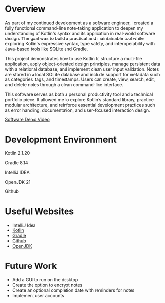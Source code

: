 # Overview

As part of my continued development as a software engineer, I created a fully functional command-line note-taking application to deepen my understanding of Kotlin's syntax and its application in real-world software design. The goal was to build a practical and maintainable tool while exploring Kotlin's expressive syntax, type safety, and interoperability with Java-based tools like SQLite and Gradle.

This project demonstrates how to use Kotlin to structure a multi-file application, apply object-oriented design principles, manage persistent data with a relational database, and implement clean user input validation. Notes are stored in a local SQLite database and include support for metadata such as categories, tags, and timestamps. Users can create, view, search, edit, and delete notes through a clean command-line interface.

This software serves as both a personal productivity tool and a technical portfolio piece. It allowed me to explore Kotlin's standard library, practice modular architecture, and reinforce essential development practices such as error handling, documentation, and user-focused interaction design.

[Software Demo Video](http://youtube.link.goes.here)

# Development Environment

Kotlin 2.1.20

Gradle 8.14

IntelliJ IDEA

OpenJDK 21

Github

# Useful Websites

- [IntelliJ Idea](https://www.jetbrains.com/help/idea/getting-started.html)
- [Kotlin](https://kotlinlang.org/docs/home.html)
- [Gradle](https://kotlinlang.org/docs/home.html)
- [Github](https://docs.gradle.org/current/userguide/userguide.html)
- [OpenJDK](https://openjdk.org/)

# Future Work

- Add a GUI to run on the desktop
- Create the option to encrypt notes
- Create an optional completion date with reminders for notes 
- Implement user accounts 